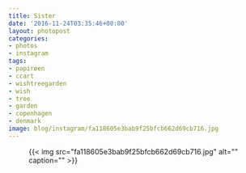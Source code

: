 ```yaml
---
title: Sister
date: '2016-11-24T03:35:46+00:00'
layout: photopost
categories:
- photos
- instagram
tags:
- papirøen
- ccart
- wishtreegarden
- wish
- tree
- garden
- copenhagen
- denmark
image: blog/instagram/fa118605e3bab9f25bfcb662d69cb716.jpg
---
```


<figure class="photo photo--square">
  {{< img src="fa118605e3bab9f25bfcb662d69cb716.jpg" alt="" caption="" >}}

</figure>



